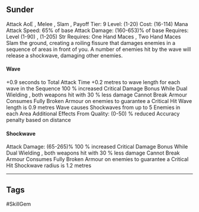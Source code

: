 ## Sunder
Attack
AoE , Melee , Slam , Payoff
Tier: 9
Level: (1-20)
Cost: (16-114) Mana
Attack Speed: 65% of base
Attack Damage: (160-653)% of base
Requires: Level (1-90) , (1-205) Str
Requires: One Hand Maces , Two Hand Maces
Slam the ground, creating a roiling fissure that damages enemies in a sequence of areas in front of you. A number of enemies hit by the wave will release a shockwave, damaging other enemies.
#### Wave
+0.9 seconds to Total Attack Time
+0.2 metres to wave length for each wave in the Sequence
100 % increased Critical Damage Bonus
While Dual Wielding , both weapons hit with 30 % less damage
Cannot Break Armour
Consumes Fully Broken Armour on enemies to guarantee a Critical Hit
Wave length is 0.9 metres
Wave causes Shockwaves from up to 5 Enemies in each Area
Additional Effects From Quality:
(0-50) % reduced Accuracy penalty based on distance
#### Shockwave
Attack Damage: (65-265)%
100 % increased Critical Damage Bonus
While Dual Wielding , both weapons hit with 30 % less damage
Cannot Break Armour
Consumes Fully Broken Armour on enemies to guarantee a Critical Hit
Shockwave radius is 1.2 metres

---
## Tags
#SkillGem
